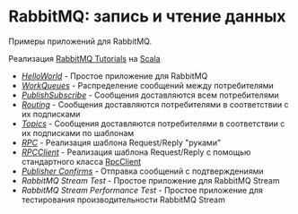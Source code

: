 # RabbitMQ: запись и чтение данных

Примеры приложений для RabbitMQ.

Реализация [RabbitMQ Tutorials](https://www.rabbitmq.com/getstarted.html) на [Scala](https://scala-lang.org/)

* [*HelloWorld*](https://www.rabbitmq.com/tutorials/tutorial-one-java.html) - Простое приложение для RabbitMQ
* [*WorkQueues*](https://www.rabbitmq.com/tutorials/tutorial-two-java.html) - Распределение сообщений между потребителями
* [*PublishSubscribe*](https://www.rabbitmq.com/tutorials/tutorial-three-java.html) - Сообщения доставляются всем потребителями
* [*Routing*](https://www.rabbitmq.com/tutorials/tutorial-four-java.html) - Сообщения доставляются потребителями в соответствии с их подписками
* [*Topics*](https://www.rabbitmq.com/tutorials/tutorial-five-java.html) - Сообщения доставляются потребителями в соответствии с их подписками по шаблонам
* [*RPC*](https://www.rabbitmq.com/tutorials/tutorial-six-java.html) - Реализация шаблона Request/Reply "руками"
* [*RPCClient*](https://www.rabbitmq.com/tutorials/tutorial-six-java.html) - Реализация шаблона Request/Reply с помощью стандартного класса [RpcClient](https://rabbitmq.github.io/rabbitmq-java-client/api/current/com/rabbitmq/client/RpcClient.html)
* [*Publisher Confirms*](https://www.rabbitmq.com/tutorials/tutorial-seven-java.html) - Отправка сообщений с подтверждениями
* *RabbitMQ Stream Test* - Простое приложение для RabbitMQ Stream
* *RabbitMQ Stream Performance Test* - Простое приложение для тестирования производительности RabbitMQ Stream